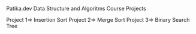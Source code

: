 Patika.dev Data Structure and Algoritms Course Projects

Project 1=> Insertion Sort
Project 2=> Merge Sort
Project 3=> Binary Search Tree
